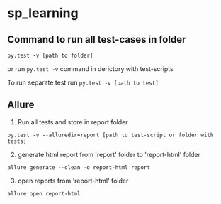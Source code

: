 # sp_learning

## Command to run all test-cases in folder

``` 
py.test -v [path to folder]
```
or run ```py.test -v``` command in derictory with test-scripts 

To run separate test run ```py.test -v [path to test]```



## Allure

1. Run all tests and store in report folder
```
py.test -v --alluredir=report [path to test-script or folder with tests]
```

2. generate html report from 'report' folder to 'report-html' folder
```
allure generate --clean -o report-html report
```
3. open reports from 'report-html' folder
```
allure open report-html
```
